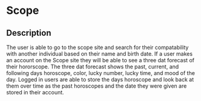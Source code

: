 # Scope

## Description

The user is able to go to the scope site and search for their compatability with another
individual based on their name and birth date. If a user makes an account on the Scope
site they will be able to see a three dat forecast of their hororscope. The three dat forecast shows the past, current, and following days horoscope, color, lucky number, lucky
time, and mood of the day. Logged in users are able to store the days horoscope and look back at them over time as the past horoscopes and the date they were given are stored in their account.
